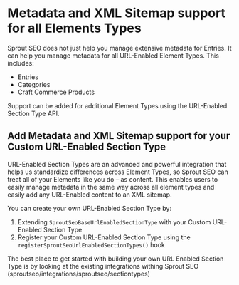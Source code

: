 # Metadata and XML Sitemap support for all Elements Types

Sprout SEO does not just help you manage extensive metadata for Entries. It can help you manage metadata for all URL-Enabled Element Types. This includes:

- Entries
- Categories
- Craft Commerce Products

Support can be added for additional Element Types using the URL-Enabled Section Type API. 

## Add Metadata and XML Sitemap support for your Custom URL-Enabled Section Type

URL-Enabled Section Types are an advanced and powerful integration that helps us standardize differences across Element Types, so Sprout SEO can treat all of your Elements like you do – as content. This enables users to easily manage metadata in the same way across all element types and easily add any URL-Enabled content to an XML sitemap.

You can create your own URL-Enabled Section Type by:

1. Extending `SproutSeoBaseUrlEnabledSectionType` with your Custom URL-Enabled Section Type
2. Register your Custom URL-Enabled Section Type using the `registerSproutSeoUrlEnabledSectionTypes()` hook

The best place to get started with building your own URL Enabled Section Type is by looking at the existing integrations withing Sprout SEO (sproutseo/integrations/sproutseo/sectiontypes)